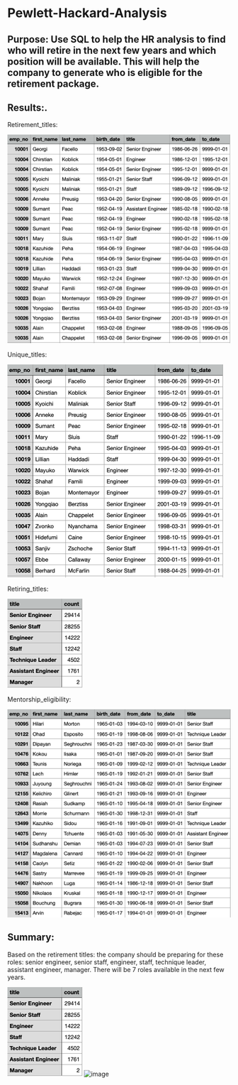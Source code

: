 # Pewlett-Hackard-Analysis
## Purpose: Use SQL to help the HR analysis to find who will retire in the next few years and which position will be available. This will help the company to generate who is eligible for the retirement package. 


## Results:.
Retirement_titles:

![retirement_titles](data/retirement_titles.png)




Unique_titles:

![unique_titles](data/unique_titles.png)





Retiring_titles:

![retiring_titles](data/retiring_titles.png)




Mentorship_eligibility:

![ mentorship_eligibility](data/mentorship_eligibility.png)


## Summary:
Based on the retirement titles: the company should be preparing for these roles: senior engineer, senior staff, engineer, staff, technique leader, assistant engineer, manager. There will be 7 roles available in the next few years. 

![retiring_titles](data/retiring_titles.png)
![image](https://user-images.githubusercontent.com/79950817/116023004-eebd4100-a610-11eb-868a-a61f8ced5a64.png)
